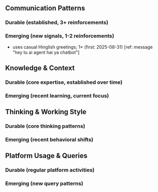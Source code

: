 ## Communication Patterns
### Durable (established, 3+ reinforcements)

### Emerging (new signals, 1-2 reinforcements)
- uses casual Hinglish greetings; 1× (first: 2025-08-31) [ref: message "hey tu ai agent hai ya chatbot"]

## Knowledge & Context
### Durable (core expertise, established over time)

### Emerging (recent learning, current focus)

## Thinking & Working Style
### Durable (core thinking patterns)

### Emerging (recent behavioral shifts)

## Platform Usage & Queries
### Durable (regular platform activities)

### Emerging (new query patterns)